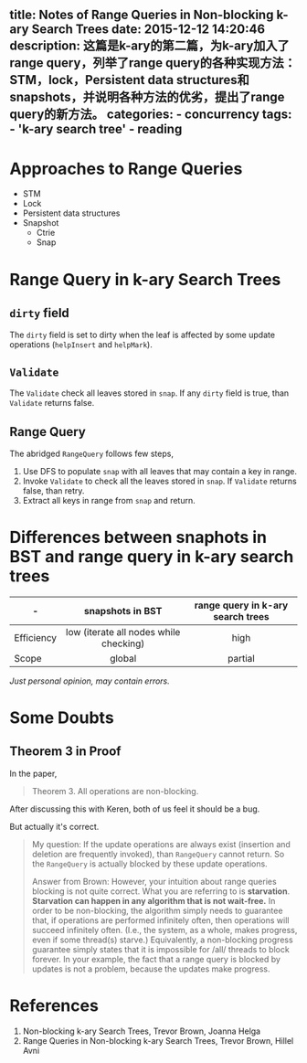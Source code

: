 title: Notes of Range Queries in Non-blocking k-ary Search Trees
date: 2015-12-12 14:20:46
description: 这篇是k-ary的第二篇，为k-ary加入了range query，列举了range query的各种实现方法：STM，lock，Persistent data structures和snapshots，并说明各种方法的优劣，提出了range query的新方法。
categories:
    - concurrency
tags:
    - 'k-ary search tree'
    - reading
---

# Approaches to Range Queries

* STM
* Lock
* Persistent data structures
* Snapshot
	* Ctrie
	* Snap

# Range Query in k-ary Search Trees

## `dirty` field

The `dirty` field is set to dirty when the leaf is affected by some update operations (`helpInsert` and `helpMark`).

## `Validate`

The `Validate` check all leaves stored in `snap`. If any `dirty` field is true, than `Validate` returns false.

## Range Query

The abridged `RangeQuery` follows few steps,

1. Use DFS to populate `snap` with all leaves that may contain a key in range.
2. Invoke `Validate` to check all the leaves stored in `snap`. If `Validate` returns false, than retry.
3. Extract all keys in range from `snap` and return.

# Differences between snaphots in BST and range query in k-ary search trees

|-|snapshots in BST|range query in k-ary search trees|
|-|:-:|:-:|
|Efficiency|low (iterate all nodes while checking)|high|
|Scope|global|partial|

*Just personal opinion, may contain errors.*

# Some Doubts

## Theorem 3 in Proof

In the paper,

> Theorem 3. All operations are non-blocking.

After discussing this with Keren, both of us feel it should be a bug.

But actually it's correct.

> My question:
> If the update operations are always exist (insertion and deletion are frequently invoked), than `RangeQuery` cannot return. So the `RangeQuery` is actually blocked by these update operations.
>
> Answer from Brown:
> However, your intuition about range queries blocking is not quite correct. What you are referring to is **starvation**. **Starvation can happen in any algorithm that is not wait-free.** In order to be non-blocking, the algorithm simply needs to guarantee that, if operations are performed infinitely often, then operations will succeed infinitely often. (I.e., the system, as a whole, makes progress, even if some thread(s) starve.) Equivalently, a non-blocking progress guarantee simply states that it is impossible for /all/ threads to block forever. In your example, the fact that a range query is blocked by updates is not a problem, because the updates make progress.

# References

1. Non-blocking k-ary Search Trees, Trevor Brown, Joanna Helga
2. Range Queries in Non-blocking k-ary Search Trees, Trevor Brown, Hillel Avni

